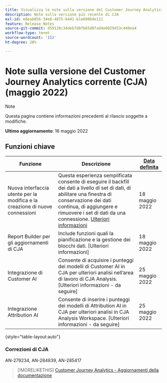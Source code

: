 ```yaml
---
title: Visualizza le note sulla versione del Customer Journey Analytics corrente
description: Note sulla versione più recente di CJA
exl-id: e8eab856-34e0-4875-b441-b1e680b9e111
feature: Release Notes
source-git-commit: d59128c34deb7d8fb65d0fad4e6029453c449ea4
workflow-type: tm+mt
source-wordcount: '152'
ht-degree: 28%

---
```


# Note sulla versione del Customer Journey Analytics corrente (CJA) (maggio 2022)

>[!NOTE]
>
>Questa pagina contiene informazioni precedenti al rilascio soggette a modifiche.

**Ultimo aggiornamento**: 16 maggio 2022

## Funzioni chiave

| Funzione | Descrizione | [Data definita](/help/release-notes/releases.md) |
| ----------- | ---------- | ----- |
| Nuova interfaccia utente per la modifica e la creazione di nuove connessioni | Questa esperienza semplificata consente di eseguire il backfill dei dati a livello di set di dati, di abilitare una finestra di conservazione dei dati continua, di aggiungere e rimuovere i set di dati da una connessione. [Ulteriori informazioni](/help/connections/create-connection.md) | 18 maggio 2022 |
| Report Builder per gli aggiornamenti di CJA | Include funzioni quali la pianificazione e la gestione dei blocchi dati. [Ulteriori informazioni] | 18 maggio 2022 |
| Integrazione di Customer AI | Consente di acquisire i punteggi dei modelli di Customer AI in CJA per ulteriori analisi nell’area di lavoro di CJA Analysis. [Ulteriori informazioni - da seguire] | 25 maggio 2022 |
| Integrazione Attribution AI | Consente di inserire i punteggi dei modelli di Attribution AI in CJA per ulteriori analisi in CJA Analysis Workspace. [Ulteriori informazioni - da seguire] | 25 maggio 2022 |

{style=&quot;table-layout:auto&quot;}

### Correzioni di CJA

AN-279234, AN-284839, AN-285417

>[!MORELIKETHIS]
>[Customer Journey Analytics - Aggiornamenti della documentazione](/help/release-notes/doc-changes.md)
